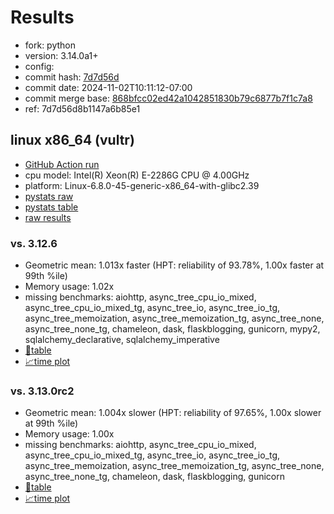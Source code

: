 # Results

- fork: python
- version: 3.14.0a1+
- config: 
- commit hash: [7d7d56d](https://github.com/python/cpython/commit/7d7d56d)
- commit date: 2024-11-02T10:11:12-07:00
- commit merge base: [868bfcc02ed42a1042851830b79c6877b7f1c7a8](https://github.com/python/cpython/commit/868bfcc02ed42a1042851830b79c6877b7f1c7a8)
- ref: 7d7d56d8b1147a6b85e1

## linux x86_64 (vultr)

- [GitHub Action run](https://github.com/facebookexperimental/free-threading-benchmarking/actions/runs/11646853242)
- cpu model: Intel(R) Xeon(R) E-2286G CPU @ 4.00GHz
- platform: Linux-6.8.0-45-generic-x86_64-with-glibc2.39
- [pystats raw](bm-20241102-vultr-x86_64-python-7d7d56d8b1147a6b85e1-3.14.0a1%2B-7d7d56d-pystats.json)
- [pystats table](bm-20241102-vultr-x86_64-python-7d7d56d8b1147a6b85e1-3.14.0a1%2B-7d7d56d-pystats.md)
- [raw results](bm-20241102-vultr-x86_64-python-7d7d56d8b1147a6b85e1-3.14.0a1%2B-7d7d56d.json)

### vs. 3.12.6

- Geometric mean: 1.013x faster (HPT: reliability of 93.78%, 1.00x faster at 99th %ile)
- Memory usage: 1.02x
- missing benchmarks: aiohttp, async_tree_cpu_io_mixed, async_tree_cpu_io_mixed_tg, async_tree_io, async_tree_io_tg, async_tree_memoization, async_tree_memoization_tg, async_tree_none, async_tree_none_tg, chameleon, dask, flaskblogging, gunicorn, mypy2, sqlalchemy_declarative, sqlalchemy_imperative
- [📄table](bm-20241102-vultr-x86_64-python-7d7d56d8b1147a6b85e1-3.14.0a1%2B-7d7d56d-vs-3.12.6.md)
- [📈time plot](bm-20241102-vultr-x86_64-python-7d7d56d8b1147a6b85e1-3.14.0a1%2B-7d7d56d-vs-3.12.6.svg)

### vs. 3.13.0rc2

- Geometric mean: 1.004x slower (HPT: reliability of 97.65%, 1.00x slower at 99th %ile)
- Memory usage: 1.00x
- missing benchmarks: aiohttp, async_tree_cpu_io_mixed, async_tree_cpu_io_mixed_tg, async_tree_io, async_tree_io_tg, async_tree_memoization, async_tree_memoization_tg, async_tree_none, async_tree_none_tg, chameleon, dask, flaskblogging, gunicorn
- [📄table](bm-20241102-vultr-x86_64-python-7d7d56d8b1147a6b85e1-3.14.0a1%2B-7d7d56d-vs-3.13.0rc2.md)
- [📈time plot](bm-20241102-vultr-x86_64-python-7d7d56d8b1147a6b85e1-3.14.0a1%2B-7d7d56d-vs-3.13.0rc2.svg)

